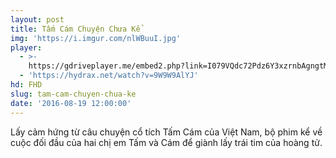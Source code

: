 ```yaml
---
layout: post
title: Tấm Cám Chuyện Chưa Kể
img: 'https://i.imgur.com/nlWBuuI.jpg'
player:
  - >-
    https://gdriveplayer.me/embed2.php?link=I079VQdc72Pdz6Y3xzrnbAgngtME7GFW4M0DdcCOXgZcUTAkz2%252Ff03OShRxrtYU74GiwV2FvBhmhfr4jBNbjMhvgBXN1i0MoOqc6Ocrlc27F8oB2L%252BdS9QlSjgbLY%252FJBkg9ap48wvomN6M1nurvJKDRrohJZKi6sGfcheLqmaYElsuX1DR8xx60fEH7%252BNaOFQUDw0PmsPoXdiW%252F4kX9t%252F6
  - 'https://hydrax.net/watch?v=9W9W9AlYJ'
hd: FHD
slug: tam-cam-chuyen-chua-ke
date: '2016-08-19 12:00:00'
---
```


Lấy cảm hứng từ câu chuyện cổ tích Tấm Cám của Việt Nam, bộ phim kể về cuộc đối đầu của hai chị em Tấm và Cám để giành lấy trái tim của hoàng tử.
